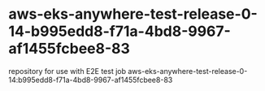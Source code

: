 # aws-eks-anywhere-test-release-0-14-b995edd8-f71a-4bd8-9967-af1455fcbee8-83
repository for use with E2E test job aws-eks-anywhere-test-release-0-14:b995edd8-f71a-4bd8-9967-af1455fcbee8-83
